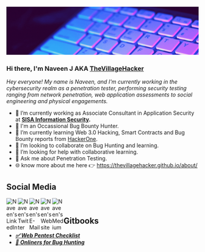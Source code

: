 ![img](Do%20Hacks%20to%20Secure.gif)

### Hi there, I'm Naveen J AKA [TheVillageHacker](https://twitter.com/thevillagehackr)

*Hey everyone! My name is Naveen, and I'm currently working in the cybersecurity realm as a penetration tester, performing security testing ranging from network penetration, web application assessments to social engineering and physical engagements.*

- 🔭 I’m currently working as Associate Consultant in Application Security at **[SISA Information Security](https://www.sisainfosec.com/).**
- 🐞 I'm an Occassional Bug Bounty Hunter.
- 📖 I’m currently learning Web 3.0 Hacking, Smart Contracts and Bug Bounty reports from [HackerOne](https://hackerone.com).
- 👯 I’m looking to collaborate on Bug Hunting and learning.
- 🤔 I’m looking for help with collaborative learning.
- 💬 Ask me about Penetration Testing.
- 🌐 know more about me here 👉 https://thevillagehacker.github.io/about/

## Social Media
<a href="https://www.linkedin.com/in/thevillagehacker/" target="_blank">
  <img align="left" alt="Naveen's LinkedIn" width="30px" src="https://img.icons8.com/color/linkedin.png"/>
</a>
<a href="https://twitter.com/thevillagehackr" target="_blank">
  <img align="left" alt="Naveen's Twitter" width="30px" src="https://img.icons8.com/color/twitter.png"/>
</a>
<a href="mailto:nvnj1998@gmail.com" target="_blank">
  <img align="left" alt="Naveen's E-Mail" width="30px" src="https://img.icons8.com/color/gmail.png" />
</a>
<a href="https://thevillagehacker.github.io" target="_blank">
  <img align="left" alt="Naveen's Website" width="30px" src="https://img.icons8.com/color/web.png" />
</a>
<a href="https://thevillagehacker.medium.com/" target="_blank">
  <img align="left" alt="Naveen's Medium" width="30px" src="https://img.icons8.com/color/medium-monogram.png" />
</a>
<br>

## Gitbooks
- ***[✅ Web Pentest Checklist](https://thevillagehacker.gitbook.io/web-pentest-checklist/)***
- ***[🤖 Onliners for Bug Hunting](https://thevillagehacker.gitbook.io/one-liners-for-bug-bounty-hunting/)***
